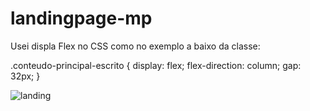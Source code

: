 # landingpage-mp
Usei displa Flex no CSS como no exemplo a baixo da classe:

.conteudo-principal-escrito {
  display: flex;
  flex-direction: column;
  gap: 32px;
}

![landing](https://user-images.githubusercontent.com/31887816/189547167-da023495-436c-4d16-8190-d266b81a66a5.png)
